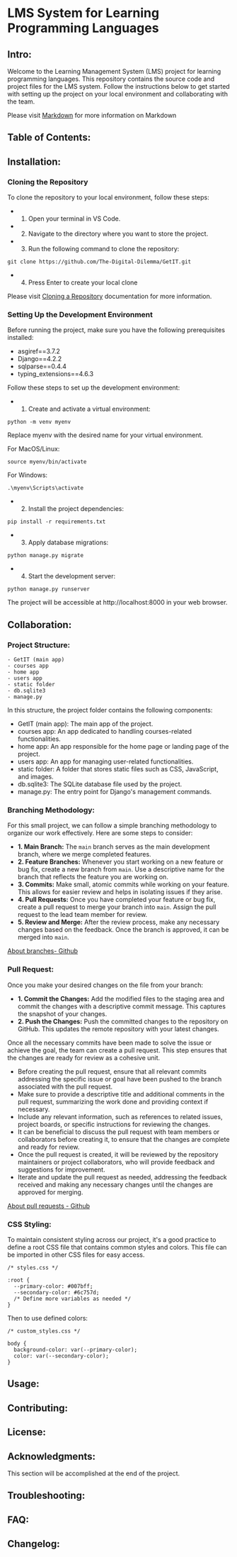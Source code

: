 # LMS System for Learning Programming Languages

## Intro:
Welcome to the Learning Management System (LMS) project for learning programming languages. This repository contains the source code and project files for the LMS system. Follow the instructions below to get started with setting up the project on your local environment and collaborating with the team.

Please visit [Markdown](#https://code.visualstudio.com/Docs/languages/markdown) for more information on Markdown
## Table of Contents:

## Installation:

### Cloning the Repository

To clone the repository to your local environment, follow these steps:

- 1. Open your terminal in VS Code.
- 2. Navigate to the directory where you want to store the project.
- 3. Run the following command to clone the repository:

```
git clone https://github.com/The-Digital-Dilemma/GetIT.git
```

- 4. Press Enter to create your local clone

Please visit [Cloning a Repository](#https://docs.github.com/en/repositories/creating-and-managing-repositories/cloning-a-repository#about-cloning-a-repository) documentation for more information.

### Setting Up the Development Environment

Before running the project, make sure you have the following prerequisites installed:

- asgiref==3.7.2
- Django==4.2.2
- sqlparse==0.4.4
- typing_extensions==4.6.3

Follow these steps to set up the development environment:

- 1. Create and activate a virtual environment:

```
python -m venv myenv
```

Replace myenv with the desired name for your virtual environment.

For MacOS/Linux:

```
source myenv/bin/activate
```

For Windows:

```
.\myenv\Scripts\activate
```

- 2. Install the project dependencies:

```
pip install -r requirements.txt
```

- 3. Apply database migrations:

```
python manage.py migrate
```

- 4. Start the development server:

```
python manage.py runserver
```

The project will be accessible at http://localhost:8000 in your web browser.

## Collaboration:

### Project Structure:

```
- GetIT (main app)
- courses app
- home app
- users app
- static folder
- db.sqlite3
- manage.py
```
In this structure, the project folder contains the following components:

* GetIT (main app): The main app of the project.
* courses app: An app dedicated to handling courses-related functionalities.
* home app: An app responsible for the home page or landing page of the project.
* users app: An app for managing user-related functionalities.
* static folder: A folder that stores static files such as CSS, JavaScript, and images.
* db.sqlite3: The SQLite database file used by the project.
* manage.py: The entry point for Django's management commands.

### Branching Methodology:

For this small project, we can follow a simple branching methodology to organize our work effectively. Here are some steps to consider:

* **1. Main Branch:** The `main` branch serves as the main development branch, where we merge completed features.
* **2. Feature Branches:** Whenever you start working on a new feature or bug fix, create a new branch from `main`. Use a descriptive name for the branch that reflects the feature you are working on.
* **3. Commits:** Make small, atomic commits while working on your feature. This allows for easier review and helps in isolating issues if they arise.
* **4. Pull Requests:** Once you have completed your feature or bug fix, create a pull request to merge your branch into `main`. Assign the pull request to the lead team member for review.
* **5. Review and Merge:** After the review process, make any necessary changes based on the feedback. Once the branch is approved, it can be merged into `main`.

[About branches- Github](https://docs.github.com/en/pull-requests/collaborating-with-pull-requests/proposing-changes-to-your-work-with-pull-requests/about-branches)

### Pull Request:

Once you make your desired changes on the file from your branch:

* **1. Commit the Changes:** Add the modified files to the staging area and commit the changes with a descriptive commit message. This captures the snapshot of your changes.
* **2. Push the Changes:** Push the committed changes to the repository on GitHub. This updates the remote repository with your latest changes.

Once all the necessary commits have been made to solve the issue or achieve the goal, the team can create a pull request. This step ensures that the changes are ready for review as a cohesive unit.
* Before creating the pull request, ensure that all relevant commits addressing the specific issue or goal have been pushed to the branch associated with the pull request.
* Make sure to provide a descriptive title and additional comments in the pull request, summarizing the work done and providing context if necessary.
* Include any relevant information, such as references to related issues, project boards, or specific instructions for reviewing the changes.
* It can be beneficial to discuss the pull request with team members or collaborators before creating it, to ensure that the changes are complete and ready for review.
* Once the pull request is created, it will be reviewed by the repository maintainers or project collaborators, who will provide feedback and suggestions for improvement.
* Iterate and update the pull request as needed, addressing the feedback received and making any necessary changes until the changes are approved for merging.

[About pull requests - Github](https://docs.github.com/en/pull-requests/collaborating-with-pull-requests/proposing-changes-to-your-work-with-pull-requests/about-pull-requests)

### CSS Styling:

To maintain consistent styling across our project, it's a good practice to define a root CSS file that contains common styles and colors. This file can be imported in other CSS files for easy access.
```
/* styles.css */

:root {
  --primary-color: #007bff;
  --secondary-color: #6c757d;
  /* Define more variables as needed */
}
```
Then to use defined colors:
```
/* custom_styles.css */

body {
  background-color: var(--primary-color);
  color: var(--secondary-color);
}
```




## Usage:

## Contributing:

## License:

## Acknowledgments:

This section will be accomplished at the end of the project.

## Troubleshooting:

## FAQ:

## Changelog:

